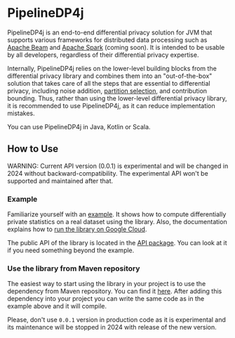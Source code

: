# PipelineDP4j

PipelineDP4j is an end-to-end differential privacy solution for JVM that
supports various frameworks for distributed data processing such as
[Apache Beam](https://beam.apache.org/documentation/) and
[Apache Spark](https://spark.apache.org/) (coming soon). It is intended to be
usable by all developers, regardless of their differential privacy expertise.

Internally, PipelineDP4j relies on the lower-level building blocks from the
differential privacy library and combines them into an "out-of-the-box" solution
that takes care of all the steps that are essential to differential privacy,
including noise addition,
[partition selection](https://arxiv.org/abs/2006.03684), and contribution
bounding. Thus, rather than using the lower-level differential privacy library,
it is recommended to use PipelineDP4j, as it can reduce implementation mistakes.

You can use PipelineDP4j in Java, Kotlin or Scala.

## How to Use

WARNING: Current API version (0.0.1) is experimental and will be changed in 2024
without backward-compatibility. The experimental API won't be supported and
maintained after that.

### Example

<!-- TODO: create codelab and rewrite this section. -->
<!-- TODO: generate kDoc of API using Dokka and GitHub pages. -->

Familiarize yourself with an
[example](https://github.com/google/differential-privacy/tree/main/examples/pipelinedp4j).
It shows how to compute differentially private statistics on a real dataset
using the library. Also, the documentation explains how to
[run the library on Google Cloud](https://github.com/google/differential-privacy/tree/main/examples/pipelinedp4j#running-on-google-cloud-platform).

The public API of the library is located in the
[API package](https://github.com/google/differential-privacy/tree/main/pipelinedp4j/main/com/google/privacy/differentialprivacy/pipelinedp4j/api).
You can look at it if you need something beyond the example.

### Use the library from Maven repository

The easiest way to start using the library in your project is to use the
dependency from Maven repository. You can find it
[here](https://mvnrepository.com/artifact/com.google.privacy.differentialprivacy.pipelinedp4j/pipelinedp4j).
After adding this dependency into your project you can write the same code as in
the example above and it will compile.

Please, don't use `0.0.1` version in production code as it is experimental and
its maintenance will be stopped in 2024 with release of the new version.
